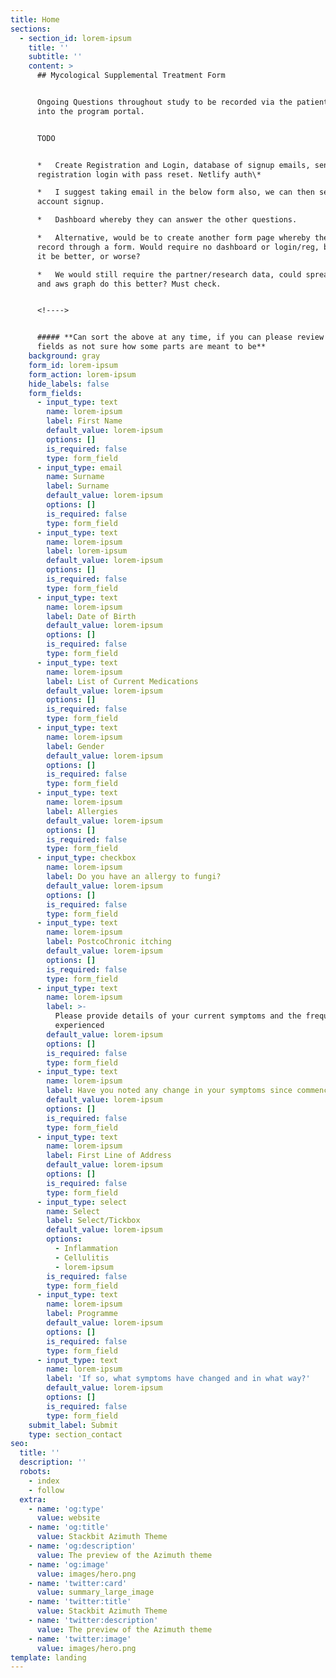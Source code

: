 ```yaml
---
title: Home
sections:
  - section_id: lorem-ipsum
    title: ''
    subtitle: ''
    content: >
      ## Mycological Supplemental Treatment Form


      Ongoing Questions throughout study to be recorded via the patient logging
      into the program portal.


      TODO


      *   Create Registration and Login, database of signup emails, sent
      registration login with pass reset. Netlify auth\*

      *   I suggest taking email in the below form also, we can then send them
      account signup.

      *   Dashboard whereby they can answer the other questions.

      *   Alternative, would be to create another form page whereby they can
      record through a form. Would require no dashboard or login/reg, but would
      it be better, or worse?

      *   We would still require the partner/research data, could spreadsheets
      and aws graph do this better? Must check.


      <!---->


      ##### **Can sort the above at any time, if you can please review these
      fields as not sure how some parts are meant to be**
    background: gray
    form_id: lorem-ipsum
    form_action: lorem-ipsum
    hide_labels: false
    form_fields:
      - input_type: text
        name: lorem-ipsum
        label: First Name
        default_value: lorem-ipsum
        options: []
        is_required: false
        type: form_field
      - input_type: email
        name: Surname
        label: Surname
        default_value: lorem-ipsum
        options: []
        is_required: false
        type: form_field
      - input_type: text
        name: lorem-ipsum
        label: lorem-ipsum
        default_value: lorem-ipsum
        options: []
        is_required: false
        type: form_field
      - input_type: text
        name: lorem-ipsum
        label: Date of Birth
        default_value: lorem-ipsum
        options: []
        is_required: false
        type: form_field
      - input_type: text
        name: lorem-ipsum
        label: List of Current Medications
        default_value: lorem-ipsum
        options: []
        is_required: false
        type: form_field
      - input_type: text
        name: lorem-ipsum
        label: Gender
        default_value: lorem-ipsum
        options: []
        is_required: false
        type: form_field
      - input_type: text
        name: lorem-ipsum
        label: Allergies
        default_value: lorem-ipsum
        options: []
        is_required: false
        type: form_field
      - input_type: checkbox
        name: lorem-ipsum
        label: Do you have an allergy to fungi?
        default_value: lorem-ipsum
        options: []
        is_required: false
        type: form_field
      - input_type: text
        name: lorem-ipsum
        label: PostcoChronic itching
        default_value: lorem-ipsum
        options: []
        is_required: false
        type: form_field
      - input_type: text
        name: lorem-ipsum
        label: >-
          Please provide details of your current symptoms and the frequency
          experienced
        default_value: lorem-ipsum
        options: []
        is_required: false
        type: form_field
      - input_type: text
        name: lorem-ipsum
        label: Have you noted any change in your symptoms since commencing the de
        default_value: lorem-ipsum
        options: []
        is_required: false
        type: form_field
      - input_type: text
        name: lorem-ipsum
        label: First Line of Address
        default_value: lorem-ipsum
        options: []
        is_required: false
        type: form_field
      - input_type: select
        name: Select
        label: Select/Tickbox
        default_value: lorem-ipsum
        options:
          - Inflammation
          - Cellulitis
          - lorem-ipsum
        is_required: false
        type: form_field
      - input_type: text
        name: lorem-ipsum
        label: Programme
        default_value: lorem-ipsum
        options: []
        is_required: false
        type: form_field
      - input_type: text
        name: lorem-ipsum
        label: 'If so, what symptoms have changed and in what way?'
        default_value: lorem-ipsum
        options: []
        is_required: false
        type: form_field
    submit_label: Submit
    type: section_contact
seo:
  title: ''
  description: ''
  robots:
    - index
    - follow
  extra:
    - name: 'og:type'
      value: website
    - name: 'og:title'
      value: Stackbit Azimuth Theme
    - name: 'og:description'
      value: The preview of the Azimuth theme
    - name: 'og:image'
      value: images/hero.png
    - name: 'twitter:card'
      value: summary_large_image
    - name: 'twitter:title'
      value: Stackbit Azimuth Theme
    - name: 'twitter:description'
      value: The preview of the Azimuth theme
    - name: 'twitter:image'
      value: images/hero.png
template: landing
---
```

